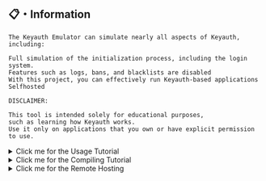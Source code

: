 ## <a id="features"></a>📋・Information
```
The Keyauth Emulator can simulate nearly all aspects of Keyauth, including:

Full simulation of the initialization process, including the login system.
Features such as logs, bans, and blacklists are disabled
With this project, you can effectively run Keyauth-based applications Selfhosted 

DISCLAIMER:

This tool is intended solely for educational purposes,
such as learning how Keyauth works. 
Use it only on applications that you own or have explicit permission to use.
```
<details>
  <summary>Click me for the Usage Tutorial</summary>
  
## <a id="Changelog"></a>💻・Usage Tutorial
```
Step 1: Setup everything
Add the generated root CA certificate to trusted root certificates

Double-click on rootCA.crt
Click "Install certificate"
Select "Local Machine," then click "Next"
Select "Place all certificates in the following store," click "Browse" and select "Trusted Root Certification"
Click "Finish" ( only needed to do 1 time )
Same thing for keyauth.win.crt Certificate but Just pressing next works fine ( also 1 time also )

Both of them are in the Folder x64/Release/certs

Now please install the OpenSSL 3.3.2 Windows Installer. 
https://kb.firedaemon.com/support/solutions/articles/4000121705#Download-OpenSSL

Step 2: Obtain application secret
Example of doing so: https://player.vimeo.com/video/1006943145

you can use regex ^[a-zA-Z0-9]{64}$ to show only strings that match with the secret format.

Step 3: Run it

Once everything is done run Emulator.exe.

if everything worked fine and you got no errors then procced to open the Keyauth Loader
```
</details>

<details>
  <summary>Click me for the Compiling Tutorial</summary>

## <a id="Changelog"></a>💻・Compiling
```
1. install the OpenSSL 3.3.2 Windows Installer. 
https://kb.firedaemon.com/support/solutions/articles/4000121705#Download-OpenSSL
2. Make sure you have VS2022 with C++ build tools and MFC installed
3. Open `EmuAuth.sln` and compile the project
4. Generate required certificates using the script in `Certificates/` and place them in `certs/`

**Tipp** They are already generated but if they expire you would need to regenerate them!
```
</details>

<details>
  <summary>Click me for the Remote Hosting </summary>

## <a id="Changelog"></a>💻・How to host the Emulator on a RDP
```
1. Get a Windows RDP
2. Recompile the Emulator with the server IP instead of 127.0.0.1
3. Install The Emulator on the RDP ( like u did on your PC )
4. Disable Firewall or let port 443 be enabled
5. Now just use instead of 127.0.0.1 in the hosts file the ip of the rdp
```
</details>

